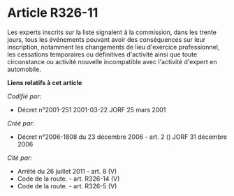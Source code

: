 # Article R326-11

Les experts inscrits sur la liste signalent à la commission, dans les trente jours, tous les événements pouvant avoir des
conséquences sur leur inscription, notamment les changements de lieu d'exercice professionnel, les cessations temporaires ou
définitives d'activité ainsi que toute circonstance ou activité nouvelle incompatible avec l'activité d'expert en automobile.

**Liens relatifs à cet article**

_Codifié par_:

  - Décret n°2001-251 2001-03-22 JORF 25 mars 2001

_Créé par_:

  - Décret n°2006-1808 du 23 décembre 2006 - art. 2 () JORF 31 décembre 2006

_Cité par_:

  - Arrêté du 26 juillet 2011 - art. 8 (V)
  - Code de la route. - art. R326-14 (V)
  - Code de la route. - art. R326-5 (V)

